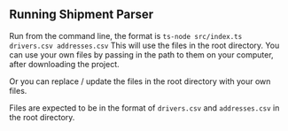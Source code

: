 ## Running Shipment Parser

Run from the command line, the format is
`ts-node src/index.ts drivers.csv addresses.csv`
This will use the files in the root directory. You can use your own files by passing in the path to them on your computer, after downloading the project.

Or you can replace / update the files in the root directory with your own files.



Files are expected to be in the format of 
`drivers.csv` and `addresses.csv` in the root directory.

